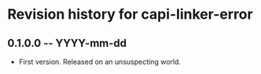 # Revision history for capi-linker-error

## 0.1.0.0 -- YYYY-mm-dd

* First version. Released on an unsuspecting world.
